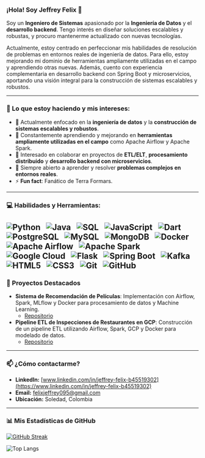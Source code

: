 ### ¡Hola! Soy Jeffrey Felix 👋

Soy un **Ingeniero de Sistemas** apasionado por la **Ingeniería de Datos** y el **desarrollo backend**. Tengo interés en diseñar soluciones escalables y robustas, y procuro mantenerme actualizado con nuevas tecnologías.

Actualmente, estoy centrado en perfeccionar mis habilidades de resolución de problemas en entornos reales de ingeniería de datos. Para ello, estoy mejorando mi dominio de herramientas ampliamente utilizadas en el campo y aprendiendo otras nuevas. Además, cuento con experiencia complementaria en desarrollo backend con Spring Boot y microservicios, aportando una visión integral para la construcción de sistemas escalables y robustos.

---

### 📌 Lo que estoy haciendo y mis intereses:

* 🔭 Actualmente enfocado en la **ingeniería de datos** y la **construcción de sistemas escalables y robustos**.
* 🌱 Constantemente aprendiendo y mejorando en **herramientas ampliamente utilizadas en el campo** como Apache Airflow y Apache Spark.
* 💬 Interesado en colaborar en proyectos de **ETL/ELT**, **procesamiento distribuido** y **desarrollo backend con microservicios**.
* 🤔 Siempre abierto a aprender y resolver **problemas complejos en entornos reales**.
* ⚡ **Fun fact**: Fanático de Terra Formars.

---

### 💻 Habilidades y Herramientas:

![Python](https://img.shields.io/badge/-Python-3776AB?style=flat-square&logo=python&logoColor=white)&nbsp;&nbsp;
![Java](https://img.shields.io/badge/-Java-007396?style=flat-square&logo=java&logoColor=white)&nbsp;&nbsp;
![SQL](https://img.shields.io/badge/-SQL-4479A1?style=flat-square&logo=mysql&logoColor=white)&nbsp;&nbsp;
![JavaScript](https://img.shields.io/badge/-JavaScript-F7DF1E?style=flat-square&logo=javascript&logoColor=black)&nbsp;&nbsp;
![Dart](https://img.shields.io/badge/-Dart-0175C2?style=flat-square&logo=dart&logoColor=white)&nbsp;&nbsp;
![PostgreSQL](https://img.shields.io/badge/-PostgreSQL-336791?style=flat-square&logo=postgresql&logoColor=white)&nbsp;&nbsp;
![MySQL](https://img.shields.io/badge/-MySQL-4479A1?style=flat-square&logo=mysql&logoColor=white)&nbsp;&nbsp;
![MongoDB](https://img.shields.io/badge/-MongoDB-47A248?style=flat-square&logo=mongodb&logoColor=white)&nbsp;&nbsp;
![Docker](https://img.shields.io/badge/-Docker-2496ED?style=flat-square&logo=docker&logoColor=white)&nbsp;&nbsp;
![Apache Airflow](https://img.shields.io/badge/-Apache%20Airflow-0175C2?style=flat-square&logo=apache-airflow&logoColor=white)&nbsp;&nbsp;
![Apache Spark](https://img.shields.io/badge/-Apache%20Spark-E25A1C?style=flat-square&logo=apache-spark&logoColor=white)&nbsp;&nbsp;
![Google Cloud](https://img.shields.io/badge/-Google%20Cloud-4285F4?style=flat-square&logo=google-cloud&logoColor=white)&nbsp;&nbsp;
![Flask](https://img.shields.io/badge/-Flask-000000?style=flat-square&logo=flask&logoColor=white)&nbsp;&nbsp;
![Spring Boot](https://img.shields.io/badge/-Spring%20Boot-6DB33F?style=flat-square&logo=spring-boot&logoColor=white)&nbsp;&nbsp;
![Kafka](https://img.shields.io/badge/-Kafka-231F20?style=flat-square&logo=apache-kafka&logoColor=white)&nbsp;&nbsp;
![HTML5](https://img.shields.io/badge/-HTML5-E34F26?style=flat-square&logo=html5&logoColor=white)&nbsp;&nbsp;
![CSS3](https://img.shields.io/badge/-CSS3-1572B6?style=flat-square&logo=css3&logoColor=white)&nbsp;&nbsp;
![Git](https://img.shields.io/badge/-Git-F05032?style=flat-square&logo=git&logoColor=white)&nbsp;&nbsp;
![GitHub](https://img.shields.io/badge/-GitHub-181717?style=flat-square&logo=github&logoColor=white)&nbsp;&nbsp;
---

### 🚀 Proyectos Destacados

* **Sistema de Recomendación de Películas**: Implementación con Airflow, Spark, MLflow y Docker para procesamiento de datos y Machine Learning.
    * [Repositorio](https://github.com/Jeffrey-Felix095/movie-recommendation-pipeline)
* **Pipeline ETL de Inspecciones de Restaurantes en GCP**: Construcción de un pipeline ETL utilizando Airflow, Spark, GCP y Docker para modelado de datos.
    * [Repositorio](https://github.com/Jeffrey-Felix095/restaurant-inspections-pipeline-gcs)

---

### 📫 ¿Cómo contactarme?

* **LinkedIn:** [www.linkedin.com/in/jeffrey-felix-b45519302](https://www.linkedin.com/in/jeffrey-felix-b45519302)
* **Email:** felixjeffrey095@gmail.com
* **Ubicación:** Soledad, Colombia

---

### 📊 Mis Estadísticas de GitHub

[![GitHub Streak](https://github-readme-streak-stats.herokuapp.com?user=Jeffrey-Felix095&theme=dark)](https://git.io/streak-stats)

![Top Langs](https://github-readme-stats.vercel.app/api/top-langs/?username=Jeffrey-Felix095&hide_progress=true)
